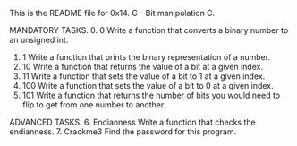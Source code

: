 This is the README file for 0x14. C - Bit manipulation
C.

MANDATORY TASKS.
0. 0
Write a function that converts a binary number to an unsigned int.
1. 1
Write a function that prints the binary representation of a number.
2. 10
Write a function that returns the value of a bit at a given index.
3. 11
Write a function that sets the value of a bit to 1 at a given index.
4. 100
Write a function that sets the value of a bit to 0 at a given index.
5. 101
Write a function that returns the number of bits you would need to flip to get from one number to another.

ADVANCED TASKS.
6. Endianness
Write a function that checks the endianness.
7. Crackme3
Find the password for this program.
